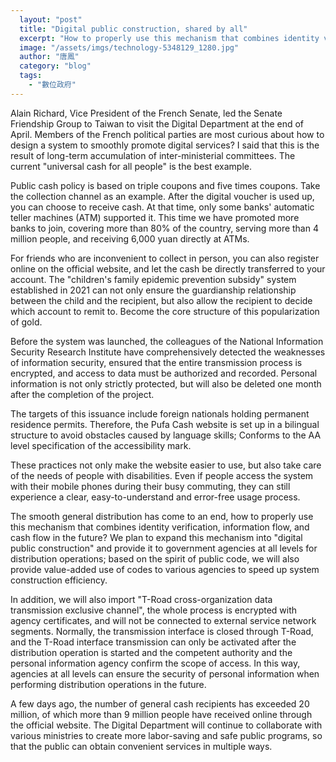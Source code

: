 ```yaml
---
  layout: "post"
  title: "Digital public construction, shared by all"
  excerpt: "How to properly use this mechanism that combines identity verification, information flow, and cash flow in the future?"
  image: "/assets/imgs/technology-5348129_1280.jpg"
  author: "唐鳳"
  category: "blog"
  tags: 
    - "數位政府"
---
```



Alain Richard, Vice President of the French Senate, led the Senate Friendship Group to Taiwan to visit the Digital Department at the end of April. Members of the French political parties are most curious about how to design a system to smoothly promote digital services? I said that this is the result of long-term accumulation of inter-ministerial committees. The current "universal cash for all people" is the best example. 

Public cash policy is based on triple coupons and five times coupons. Take the collection channel as an example. After the digital voucher is used up, you can choose to receive cash. At that time, only some banks' automatic teller machines (ATM) supported it. This time we have promoted more banks to join, covering more than 80% of the country, serving more than 4 million people, and receiving 6,000 yuan directly at ATMs. 

For friends who are inconvenient to collect in person, you can also register online on the official website, and let the cash be directly transferred to your account. The "children's family epidemic prevention subsidy" system established in 2021 can not only ensure the guardianship relationship between the child and the recipient, but also allow the recipient to decide which account to remit to. Become the core structure of this popularization of gold. 

Before the system was launched, the colleagues of the National Information Security Research Institute have comprehensively detected the weaknesses of information security, ensured that the entire transmission process is encrypted, and access to data must be authorized and recorded. Personal information is not only strictly protected, but will also be deleted one month after the completion of the project. 

The targets of this issuance include foreign nationals holding permanent residence permits. Therefore, the Pufa Cash website is set up in a bilingual structure to avoid obstacles caused by language skills; Conforms to the AA level specification of the accessibility mark. 

These practices not only make the website easier to use, but also take care of the needs of people with disabilities. Even if people access the system with their mobile phones during their busy commuting, they can still experience a clear, easy-to-understand and error-free usage process. 

The smooth general distribution has come to an end, how to properly use this mechanism that combines identity verification, information flow, and cash flow in the future? We plan to expand this mechanism into "digital public construction" and provide it to government agencies at all levels for distribution operations; based on the spirit of public code, we will also provide value-added use of codes to various agencies to speed up system construction efficiency. 

In addition, we will also import "T-Road cross-organization data transmission exclusive channel", the whole process is encrypted with agency certificates, and will not be connected to external service network segments. Normally, the transmission interface is closed through T-Road, and the T-Road interface transmission can only be activated after the distribution operation is started and the competent authority and the personal information agency confirm the scope of access. In this way, agencies at all levels can ensure the security of personal information when performing distribution operations in the future. 

A few days ago, the number of general cash recipients has exceeded 20 million, of which more than 9 million people have received online through the official website. The Digital Department will continue to collaborate with various ministries to create more labor-saving and safe public programs, so that the public can obtain convenient services in multiple ways. 
